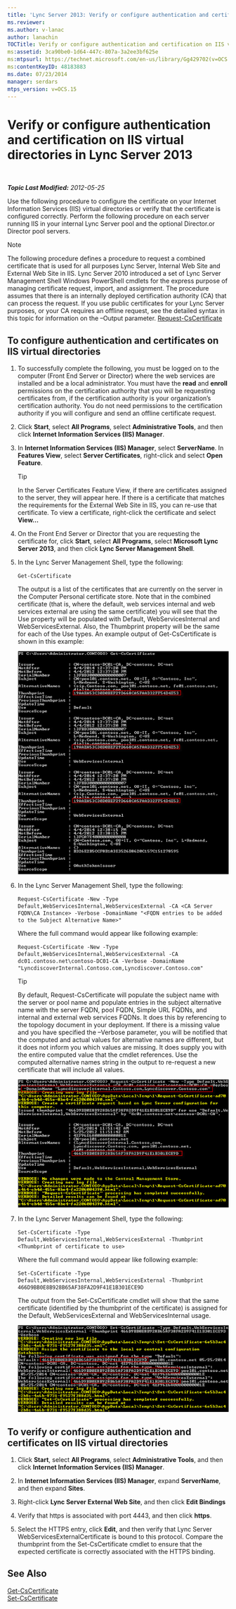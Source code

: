 ```yaml
---
title: 'Lync Server 2013: Verify or configure authentication and certification on IIS virtual directories'
ms.reviewer: 
ms.author: v-lanac
author: lanachin
TOCTitle: Verify or configure authentication and certification on IIS virtual directories
ms:assetid: 3ca90be0-1d64-447c-807a-3a2ee3bf625e
ms:mtpsurl: https://technet.microsoft.com/en-us/library/Gg429702(v=OCS.15)
ms:contentKeyID: 48183883
ms.date: 07/23/2014
manager: serdars
mtps_version: v=OCS.15
---
```


<div data-xmlns="http://www.w3.org/1999/xhtml">

<div class="topic" data-xmlns="http://www.w3.org/1999/xhtml" data-msxsl="urn:schemas-microsoft-com:xslt" data-cs="http://msdn.microsoft.com/en-us/">

<div data-asp="http://msdn2.microsoft.com/asp">

# Verify or configure authentication and certification on IIS virtual directories in Lync Server 2013

</div>

<div id="mainSection">

<div id="mainBody">

<span> </span>

_**Topic Last Modified:** 2012-05-25_

Use the following procedure to configure the certificate on your Internet Information Services (IIS) virtual directories or verify that the certificate is configured correctly. Perform the following procedure on each server running IIS in your internal Lync Server pool and the optional Director.or Director pool servers.

<div>


> [!NOTE]  
> The following procedure defines a procedure to request a combined certificate that is used for all purposes Lync Server, Internal Web Site and External Web Site in IIS. Lync Server 2010 introduced a set of Lync Server Management Shell&nbsp;Windows PowerShell cmdlets for the express purpose of managing certificate request, import, and assignment. The procedure assumes that there is an internally deployed certification authority (CA) that can process the request. If you use public certificates for your Lync Server purposes, or your CA requires an offline request, see the detailed syntax in this topic for information on the –Output parameter. <A href="https://docs.microsoft.com/powershell/module/skype/Request-CsCertificate">Request-CsCertificate</A>



</div>

<div>

## To configure authentication and certificates on IIS virtual directories

1.  To successfully complete the following, you must be logged on to the computer (Front End Server or Director) where the web services are installed and be a local administrator. You must have the **read** and **enroll** permissions on the certification authority that you will be requesting certificates from, if the certification authority is your organization’s certification authority. You do not need permissions to the certification authority if you will configure and send an offline certificate request.

2.  Click **Start**, select **All Programs**, select **Administrative Tools**, and then click **Internet Information Services (IIS) Manager**.

3.  In **Internet Information Services (IIS) Manager**, select **ServerName**. In **Features View**, select **Server Certificates**, right-click and select **Open Feature**.
    
    <div>
    

    > [!TIP]  
    > In the Server Certificates Feature View, if there are certificates assigned to the server, they will appear here. If there is a certificate that matches the requirements for the External Web Site in IIS, you can re-use that certificate. To view a certificate, right-click the certificate and select <STRONG>View…</STRONG>

    
    </div>

4.  On the Front End Server or Director that you are requesting the certificate for, click **Start**, select **All Programs**, select **Microsoft Lync Server 2013**, and then click **Lync Server Management Shell**.

5.  In the Lync Server Management Shell, type the following:
    
        Get-CsCertificate
    
    The output is a list of the certificates that are currently on the server in the Computer Personal certificate store. Note that in the combined certificate (that is, where the default, web services internal and web services external are using the same certificate) you will see that the Use property will be populated with Default, WebServicesInternal and WebServicesExternal. Also, the Thumbprint property will be the same for each of the Use types. An example output of Get-CsCertificate is shown in this example:
    
    ![Get-CsCertificate info on current scert status](images/Gg429702.664f6326-6cd5-48e2-8235-fc3950ea43b4(OCS.15).jpg "Get-CsCertificate info on current scert status")

6.  In the Lync Server Management Shell, type the following:
    
        Request-CsCertificate -New -Type Default,WebServicesInternal,WebServicesExternal -CA <CA Server FQDN\CA Instance> -Verbose -DomainName "<FQDN entries to be added to the Subject Alternative Name>"
    
    Where the full command would appear like following example:
    
        Request-CsCertificate -New -Type Default,WebServicesInternal,WebServicesExternal -CA dc01.contoso.net\contoso-DC01-CA -Verbose -DomainName "LyncdiscoverInternal.Contoso.com,Lyncdiscover.Contoso.com"
    
    <div>
    

    > [!TIP]  
    > By default, Request-CsCertificate will populate the subject name with the server or pool name and populate entries in the subject alternative name with the server FQDN, pool FQDN, Simple URL FQDNs, and internal and external web services FQDNs. It does this by referencing to the topology document in your deployment. If there is a missing value and you have specified the –Verbose parameter, you will be notified that the computed and actual values for alternative names are different, but it does not inform you which values are missing. It does supply you with the entire computed value that the cmdlet references. Use the computed alternative names string in the output to re-request a new certificate that will include all values.

    
    </div>
    
    ![Output from cert request using Request-CsCertifica](images/Gg429702.9e59a657-fa75-4454-8fd3-57c81e829f7b(OCS.15).jpg "Output from cert request using Request-CsCertifica")

7.  In the Lync Server Management Shell, type the following:
    
        Set-CsCertificate -Type Default,WebServicesInternal,WebServicesExternal -Thumbprint <Thumbprint of certificate to use>
    
    Where the full command would appear like following example:
    
        Set-CsCertificate -Type Default,WebServicesInternal,WebServicesExternal -Thumbprint 466D9BB0E8B928B65AF38FA2D9F41E1B301ECE9D
    
    The output from the Set-CsCertificate cmdlet will show that the same certificate (identified by the thumbprint of the certificate) is assigned for the Default, WebServicesExternal and WebServicesInternal usage.
    
    ![Output from Set-CsCertificate on IIS WebExt](images/Gg429702.dd451c9d-7b49-4408-8071-c868cb1e678c(OCS.15).jpg "Output from Set-CsCertificate on IIS WebExt")

</div>

<div>

## To verify or configure authentication and certificates on IIS virtual directories

1.  Click **Start**, select **All Programs**, select **Administrative Tools**, and then click **Internet Information Services (IIS) Manager**.

2.  In **Internet Information Services (IIS) Manager**, expand **ServerName**, and then expand **Sites**.

3.  Right-click **Lync Server External Web Site**, and then click **Edit Bindings**

4.  Verify that https is associated with port 4443, and then click **https**.

5.  Select the HTTPS entry, click **Edit**, and then verify that Lync Server WebServicesExternalCertificate is bound to this protocol. Compare the thumbprint from the Set-CsCertificate cmdlet to ensure that the expected certificate is correctly associated with the HTTPS binding.

</div>

<div>

## See Also


[Get-CsCertificate](https://docs.microsoft.com/powershell/module/skype/Get-CsCertificate)  
[Set-CsCertificate](https://docs.microsoft.com/powershell/module/skype/Set-CsCertificate)  
  

</div>

</div>

<span> </span>

</div>

</div>

</div>

